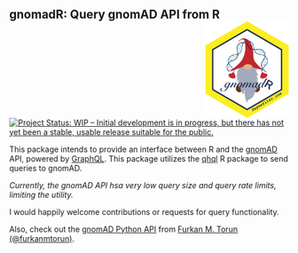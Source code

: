 ## gnomadR: Query gnomAD API from R <img src="man/figures/gnomadR.png" width="150" align="right" />

<!-- badges: start -->
[![Project Status: WIP – Initial development is in progress, but there has not yet been a stable, usable release suitable for the public.](https://www.repostatus.org/badges/latest/wip.svg)](https://www.repostatus.org/#wip)
<!-- badges: end -->

This package intends to provide an interface between R and the [gnomAD](https://gnomad.broadinstitute.org/) API, powered by [GraphQL](https://graphql.org). This package utilizes the [qhql](https://docs.ropensci.org/ghql/) R package to send queries to gnomAD. 

*Currently, the gnomAD API hsa very low query size and query rate limits, limiting the utility.*

I would happily welcome contributions or requests for query functionality.

Also, check out the [gnomAD Python API](https://github.com/furkanmtorun/gnomad_python_api) from [Furkan M. Torun (@furkanmtorun)](https://github.com/furkanmtorun). 
